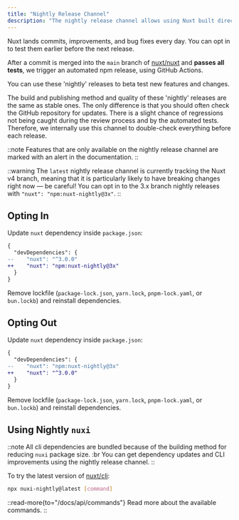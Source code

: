 ```yaml
---
title: "Nightly Release Channel"
description: "The nightly release channel allows using Nuxt built directly from the latest commits to the repository."
---
```


Nuxt lands commits, improvements, and bug fixes every day. You can opt in to test them earlier before the next release.

After a commit is merged into the `main` branch of [nuxt/nuxt](https://github.com/nuxt/nuxt) and **passes all tests**, we trigger an automated npm release, using GitHub Actions.

You can use these 'nightly' releases to beta test new features and changes.

The build and publishing method and quality of these 'nightly' releases are the same as stable ones. The only difference is that you should often check the GitHub repository for updates. There is a slight chance of regressions not being caught during the review process and by the automated tests. Therefore, we internally use this channel to double-check everything before each release.

::note
Features that are only available on the nightly release channel are marked with an alert in the documentation.
::

::warning
The `latest` nightly release channel is currently tracking the Nuxt v4 branch, meaning that it is particularly likely to have breaking changes right now &mdash; be careful! You can opt in to the 3.x branch nightly releases with `"nuxt": "npm:nuxt-nightly@3x"`.
::

## Opting In

Update `nuxt` dependency inside `package.json`:

```diff [package.json]
{
  "devDependencies": {
--    "nuxt": "^3.0.0"
++    "nuxt": "npm:nuxt-nightly@3x"
  }
}
```

Remove lockfile (`package-lock.json`, `yarn.lock`, `pnpm-lock.yaml`, or `bun.lockb`) and reinstall dependencies.

## Opting Out

Update `nuxt` dependency inside `package.json`:

```diff [package.json]
{
  "devDependencies": {
--    "nuxt": "npm:nuxt-nightly@3x"
++    "nuxt": "^3.0.0"
  }
}
```

Remove lockfile (`package-lock.json`, `yarn.lock`, `pnpm-lock.yaml`, or `bun.lockb`) and reinstall dependencies.

## Using Nightly `nuxi`

::note
All cli dependencies are bundled because of the building method for reducing `nuxi` package size. :br You can get dependency updates and CLI improvements using the nightly release channel.
::

To try the latest version of [nuxt/cli](https://github.com/nuxt/cli):

```bash [Terminal]
npx nuxi-nightly@latest [command]
```

::read-more{to="/docs/api/commands"}
Read more about the available commands.
::
